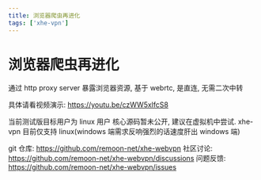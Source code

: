 ```yaml
---
title: 浏览器爬虫再进化
tags: ['xhe-vpn']
---
```


# 浏览器爬虫再进化

通过 http proxy server 暴露浏览器资源, 基于 webrtc, 是直连, 无需二次中转

具体请看视频演示: https://youtu.be/czWW5xlfcS8

当前测试版目标用户为 linux 用户
核心源码暂未公开, 建议在虚拟机中尝试. xhe-vpn 目前仅支持 linux(windows 端需求反响强烈的话速度肝出 windows 端)

git 仓库: https://github.com/remoon-net/xhe-webvpn
社区讨论: https://github.com/remoon-net/xhe-webvpn/discussions
问题反馈: https://github.com/remoon-net/xhe-webvpn/issues
